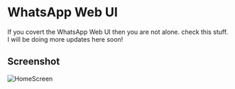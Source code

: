 # WhatsApp Web UI
If you covert the WhatsApp Web UI then you are not alone. check this stuff. I will be doing more updates here soon!
## Screenshot

![HomeScreen](https://github.com/JacksiroKe/WhatsAppWeb/blob/master/screenshots/screen1.JPG "WhatsApp Web")
